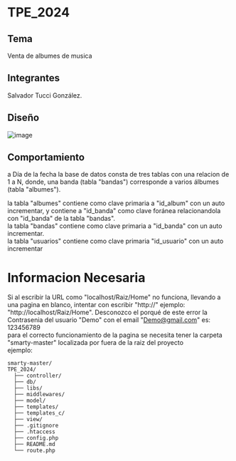 # TPE_2024

## Tema
Venta de albumes de musica
## Integrantes
Salvador Tucci González.

## Diseño
![image](https://github.com/user-attachments/assets/08552594-4442-4db5-b627-84774fa7a280)

## Comportamiento
a Día de la fecha la base de datos consta de tres tablas con una relacion de 1 a N, donde, una banda (tabla "bandas") corresponde a varios álbumes (tabla "albumes").

la tabla "albumes" contiene como clave primaria a "id_album" con un auto incrementar, y contiene a "id_banda" como clave foránea relacionandola con "id_banda" de la tabla "bandas".  
la tabla "bandas" contiene como clave primaria a "id_banda" con un auto incrementar.  
la tabla "usuarios" contiene como clave primaria "id_usuario" con un auto incrementar

# Informacion Necesaria
Si al escribir la URL como "localhost/Raiz/Home" no funciona, llevando a una pagina en blanco, intentar con escribir "http://" ejemplo: "http://localhost/Raiz/Home". Desconozco el porqué de este error
la Contrasenia del usuario "Demo" con el email "Demo@gmail.com" es: 123456789  
para el correcto funcionamiento de la pagina se necesita tener la carpeta "smarty-master" localizada por fuera de la raiz del proyecto  
ejemplo:
```plaintext
smarty-master/
TPE_2024/
  ├── controller/
  ├── db/
  ├── libs/
  ├── middlewares/
  ├── model/
  ├── templates/
  ├── templates_c/
  ├── view/
  ├── .gitignore
  ├── .htaccess
  ├── config.php
  ├── README.md
  └── route.php
```
